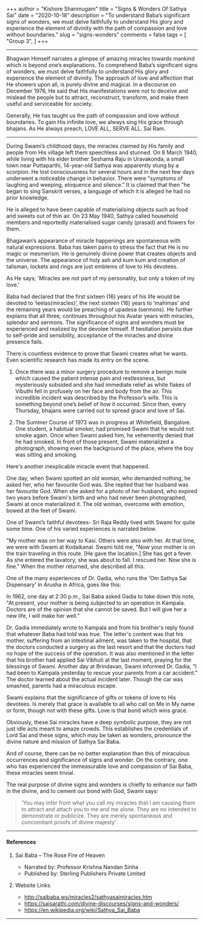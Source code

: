 +++
author = "Kishore Shanmugam"
title = "Signs & Wonders Of Sathya Sai"
date = "2020-10-18"
description = "To understand Baba’s significant signs of wonders, we must delve faithfully to understand His glory and experience the element of divinity with the path of compassion and love without boundaries."
slug = "signs-wonders"
comments = false
tags = [
    "Group 3",
]
+++

---

Bhagwan Himself narrates a glimpse of amazing miracles towards mankind which is beyond one’s explanations. To comprehend Baba’s significant signs of wonders, we must delve faithfully to understand His glory and experience the element of divinity. The approach of love and affection that He showers upon all, is purely divine and magical. In a discourse on December 1976, He said that His manifestations were not to deceive and mislead the people but to attract, reconstruct, transform, and make them useful and serviceable for society. 

Generally, He has taught us the path of compassion and love without boundaries. To gain His infinite love, we always sing His grace through bhajans. As He always preach, LOVE ALL, SERVE ALL. Sai Ram. 

---

During Swami’s childhood days, the miracles claimed by His family and people from His village left them speechless and stunned. On 8 March 1940, while living with his elder brother Seshama Raju in Uravakonda, a small town near Puttaparthi, 14-year-old Sathya was apparently stung by a scorpion. He lost consciousness for several hours and in the next few days underwent a noticeable change in behavior. There were "symptoms of laughing and weeping, eloquence and silence." It is claimed that then "he began to sing Sanskrit verses, a language of which it is alleged he had no prior knowledge.

He is alleged to have been capable of materialising objects such as food and sweets out of thin air. On 23 May 1940, Sathya called household members and reportedly materialised sugar candy (prasad) and flowers for them.

Bhagawan’s appearance of miracle happenings are spontaneous with natural expressions. Baba has taken pains to stress the fact that He is no magic or mesmerism. He is genuinely divine power that creates objects and the universe. The appearance of holy ash and kum kum and creation of talisman, lockets and rings are just emblems of love to His devotees.

As He says; 'Miracles are not part of my personality, but only a token of my love.'

Baba had declared that the first sixteen (16) years of his life would be devoted to ‘leelas(miracles)’, the next sixteen (16) years to ‘mahimas’ and the remaining years would be preaching of upadesa (sermons). He further explains that all three, continues throughout his Avatar years with miracles, splendor and sermons. The significance of signs and wonders must be experienced and realized by the devotee himself. If hesitation persists due to self-pride and sensibility, acceptance of the miracles and divine presence fails.

There is countless evidence to prove that Swami creates what he wants. Even scientific research has made its entry on the scene.

1. Once there was a minor surgery procedure to remove a benign mole which caused the patient intense pain and restlessness, but mysteriously subsided and she had immediate relief as white flakes of Vibuthi fell in profusely on her face and body from the air. This incredible incident was described by the Professor’s wife. This is something beyond one’s belief of how it occurred. Since then, every Thursday, bhajans were carried out to spread grace and love of Sai.

2. The Summer Course of 1973 was in progress at Whitefield, Bangalore. One student, a habitual smoker, had promised Swami that he would not smoke again. Once when Swami asked him, he vehemently denied that he had smoked. In front of those present, Swami materialized a photograph, showing even the background of the place, where the boy was sitting and smoking.

Here's another inexplicable miracle event that happened.

One day, when Swami spotted an old woman, who demanded nothing, he asked her, who her favourite God was. She replied that her husband was her favourite God. When she asked for a photo of her husband, who expired two years before Swami's birth and who had never been photographed, Swami at once materialized it. The old woman, overcome with emotion, bowed at the feet of Swami. 

One of Swami’s faithful devotees- Sri Raja Reddy lived with Swami for quite some time. One of his varied experiences is narrated below.

"My mother was on her way to Kasi. Others were also with her. At that time, we were with Swami at Kodaikanal. Swami told me, "Now your mother is on the train traveling in this route. [He gave the location.] She has got a fever. As she entered the lavatory, she was about to fall. I rescued her. Now she is fine." When the mother returned, she described all this.

One of the many experiences of Dr. Gadia, who runs the 'Om Sathya Sai Dispensary' in Arusha in Africa, goes like this:

In 1962, one day at 2:30 p.m., Sai Baba asked Gadia to take down this note, "At present, your mother is being subjected to an operation in Kampala. Doctors are of the opinion that she cannot be saved. But I will give her a new life, I will make her well."

Dr. Gadia immediately wrote to Kampala and from his brother's reply found that whatever Baba had told was true. The letter's content was that his mother, suffering from an intestinal ailment, was taken to the hospital, that the doctors conducted a surgery as the last resort and that the doctors had no hope of the success of the operation. It was also mentioned in the letter that his brother had applied Sai Vibhuti at the last moment, praying for the blessings of Swami. Another day at Brindavan, Swami informed Dr. Gadia, "I had been to Kampala yesterday to rescue your parents from a car accident." The doctor learned about the actual incident later. Though the car was smashed, parents had a miraculous escape.

Swami explains that the significance of gifts or tokens of love to His devotees. Is merely that grace is available to all who call on Me in My name or form, though not with these gifts. Love is that bond which wins grace.

Obviously, these Sai miracles have a deep symbolic purpose, they are not just idle acts meant to amaze crowds. This establishes the credentials of Lord Sai and these signs, which may be taken as wonders, pronounce the divine nature and mission of Sathya Sai Baba.

And of course, there can be no better explanation than this of miraculous occurrences and significance of signs and wonder. On the contrary, one who has experienced the immeasurable love and compassion of Sai Baba, these miracles seem trivial. 

The real purpose of divine signs and wonders is chiefly to enhance our faith in the divine, and to cement our bond with God, Swami says: 

> 'You may infer from what you call my miracles that I am causing them to attract and attach you to me and me alone. They are no intended to demonstrate or publicize. They are merely spontaneous and concomitant proofs of divine majesty' 

---

#### References

1. Sai Baba – The Rose Fire of Heaven
    * Narrated by: Professor Krishna Nandan Sinha
    * Published by: Sterling Publishers Private Limited

2. Website Links
    * http://saibaba.ws/miracles2/sathyasaimiracles.htm
    * https://saisarathi.com/divine-discourses/signs-and-wonders/
    * https://en.wikipedia.org/wiki/Sathya_Sai_Baba

---
